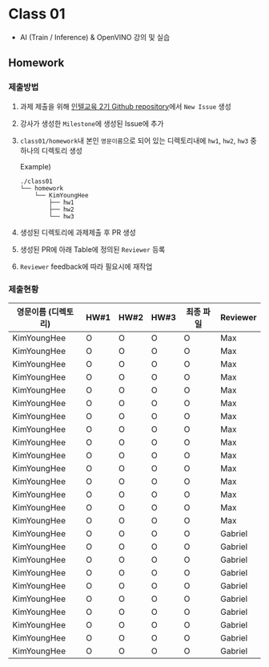 # Class 01

* AI (Train / Inference) & OpenVINO 강의 및 실습

## Homework

### 제출방법

1. 과제 제출을 위해 [인텔교육 2기 Github repository](https://github.com/kccistc/intel-02.git)에서 `New Issue` 생성

2. 강사가 생성한 `Milestone`에 생성된 Issue에 추가 

3. `class01/homework`내 본인 `영문이름`으로 되어 있는 디렉토리내에 `hw1`, `hw2`, `hw3` 중 하나의 디렉토리 생성

    Example)
    ```
    ./class01
    └── homework
        └── KimYoungHee
            ├── hw1
            ├── hw2
            └── hw3
    ```

4. 생성된 디렉토리에 과제제출 후 PR 생성

5. 생성된 PR에 아래 Table에 정의된 `Reviewer` 등록

6. `Reviewer` feedback에 따라 필요시에 재작업

### 제출현황

| 영문이름 (디렉토리)           | HW#1 | HW#2 | HW#3 | 최종 파일 | Reviewer |
|------------------------|------|------|------|----------|----------|
| KimYoungHee  | O | O | O | O | Max |
| KimYoungHee  | O | O | O | O | Max |
| KimYoungHee  | O | O | O | O | Max |
| KimYoungHee  | O | O | O | O | Max |
| KimYoungHee  | O | O | O | O | Max |
| KimYoungHee  | O | O | O | O | Max |
| KimYoungHee  | O | O | O | O | Max |
| KimYoungHee  | O | O | O | O | Max |
| KimYoungHee  | O | O | O | O | Max |
| KimYoungHee  | O | O | O | O | Max |
| KimYoungHee  | O | O | O | O | Max |
| KimYoungHee  | O | O | O | O | Max |
| KimYoungHee  | O | O | O | O | Max |
| KimYoungHee  | O | O | O | O | Max |
| KimYoungHee  | O | O | O | O | Max |
| KimYoungHee  | O | O | O | O | Gabriel |
| KimYoungHee  | O | O | O | O | Gabriel |
| KimYoungHee  | O | O | O | O | Gabriel |
| KimYoungHee  | O | O | O | O | Gabriel |
| KimYoungHee  | O | O | O | O | Gabriel |
| KimYoungHee  | O | O | O | O | Gabriel |
| KimYoungHee  | O | O | O | O | Gabriel |
| KimYoungHee  | O | O | O | O | Gabriel |
| KimYoungHee  | O | O | O | O | Gabriel |
| KimYoungHee  | O | O | O | O | Gabriel |

